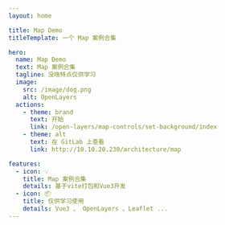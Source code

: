 ```yaml
---
layout: home

title: Map Demo
titleTemplate: 一个 Map 案例合集 

hero:
  name: Map Demo
  text: Map 案例合集 
  tagline: 没啥特点仅供学习
  image:
    src: /image/dog.png
    alt: OpenLayers
  actions:
    - theme: brand
      text: 开始
      link: /open-layers/map-controls/set-background/index
    - theme: alt
      text: 在 GitLab 上查看
      link: http://10.10.20.230/architecture/map

features:
  - icon: 💡
    title: Map 案例合集
    details: 基于vite打包和Vue3开发
  - icon: 📦
    title: 仅供学习使用
    details: Vue3 、 OpenLayers 、Leaflet ...
---
```

